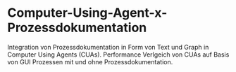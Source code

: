 # Computer-Using-Agent-x-Prozessdokumentation
Integration von Prozessdokumentation in Form von Text und Graph in Computer Using Agents (CUAs). Performance Verlgeich von CUAs auf Basis von GUI Prozessen mit und ohne Prozessdokumentation.
